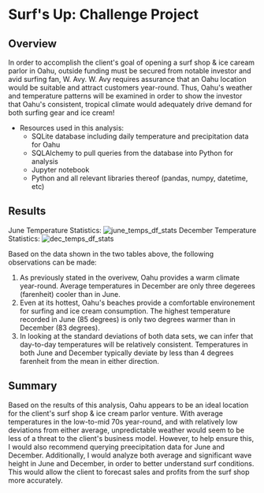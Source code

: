# Surf's Up: Challenge Project

## Overview
  In order to accomplish the client's goal of opening a surf shop & ice caream parlor in Oahu, outside funding must be secured from notable investor and avid surfing fan, W. Avy. W. Avy requires assurance that an Oahu location would be suitable and attract customers year-round. Thus, Oahu's weather and temperature patterns will be examined in order to show the investor that Oahu's consistent, tropical climate would adequately drive demand for both surfing gear and ice cream!

* Resources used in this analysis:
  * SQLite database including daily temperature and precipitation data for Oahu
  * SQLAlchemy to pull queries from the database into Python for analysis
  * Jupyter notebook
  * Python and all relevant libraries thereof (pandas, numpy, datetime, etc)

## Results
June Temperature Statistics:
![june_temps_df_stats](https://user-images.githubusercontent.com/85244439/146256505-0e624405-b929-499f-882e-1a4e2c6f5f04.PNG)
December Temperature Statistics:
![dec_temps_df_stats](https://user-images.githubusercontent.com/85244439/146256544-73830c6e-3a85-4287-b35c-e9ab2f8747ce.PNG)

Based on the data shown in the two tables above, the following observations can be made:

  1. As previously stated in the overivew, Oahu provides a warm climate year-round. Average temperatures in December are only three degerees (farenheit) cooler than in June.
  2. Even at its hottest, Oahu's beaches provide a comfortable environement for surfing and ice cream consumption. The highest temperature recorded in June (85 degrees) is only two degrees warmer than in December (83 degrees). 
  3. In looking at the standard deviations of both data sets, we can infer that day-to-day temperatures will be relatively consistent. Temperatures in both June and December typically deviate by less than 4 degrees farenheit from the mean in either direction. 

## Summary

Based on the results of this analysis, Oahu appears to be an ideal location for the client's surf shop & ice cream parlor venture. With average temperatures in the low-to-mid 70s year-round, and with relatively low deviations from either average, unpredictable weather would seem to be less of a threat to the client's business model. However, to help ensure this, I would also recommend querying preecipitation data for June and December. Additionally, I would analyze both average and significant wave height in June and December, in order to better understand surf conditions. This would allow the client to forecast sales and profits from the surf shop more accurately.
